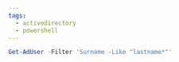 ```yaml
---
tags:
  - activedirectory
  - powershell
---
```

```powershell
Get-AdUser -Filter 'Surname -Like "lastname*"'
```
